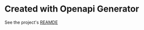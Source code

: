 # Created with Openapi Generator
See the project's [REAMDE](src/APIBricks.CoinAPI.ExchangeRatesAPI.Realtime.REST.V1/README.md)